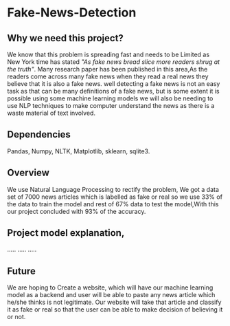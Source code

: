 # Fake-News-Detection

## Why we need this project?

We know that this problem is spreading fast and needs to be Limited as New York time has stated *"As fake news bread slice more readers shrug at the truth"*.
Many research paper has been published in this area,As the readers come across many fake news when they read a real news they believe that it is also a fake news.
well detecting a fake news is not an easy task as that can be many definitions of a fake news, but is some extent it is possible using some machine learning models we will also be needing to use NLP techniques to make computer understand the news as there is a waste material of text involved.

## Dependencies
Pandas, Numpy, NLTK, Matplotlib, sklearn, sqlite3.

## Overview
We use Natural Language Processing to rectify the problem, We got a data set of 7000 news articles which is labelled as fake or real so we use 33% of the data to train the model and rest of 67% data to test the model,With this our project concluded with 93% of the accuracy.

## Project model explanation,
.....
.....
.....

## Future
We are hoping to Create a website, which will have our machine learning model as a backend and user will be able to paste any news article which he/she thinks is not legitimate.
Our website will take that article and classify it as fake or real so that the user can be able to make decision of believing it or not.

